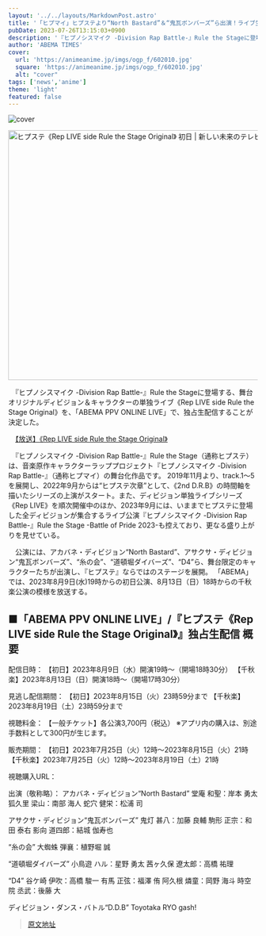 ```yaml
---
layout: '../../layouts/MarkdownPost.astro'
title: '「ヒプマイ」ヒプステより“North Bastard”＆“鬼瓦ボンバーズ”ら出演！ライブ生配信決定'
pubDate: 2023-07-26T13:15:03+0900
description: '『ヒプノシスマイク -Division Rap Battle-』Rule the Stageに登場する、舞台オリジナルディビジョン＆キャラクターの単独ライブ《Rep LIVE side Rule the Stage Original》を、「ABEMA PPV ONLINE LIVE」で、独占…'
author: 'ABEMA TIMES'
cover:
  url: 'https://animeanime.jp/imgs/ogp_f/602010.jpg'
  square: 'https://animeanime.jp/imgs/ogp_f/602010.jpg'
  alt: "cover"
tags: ['news','anime']
theme: 'light'
featured: false
---
```

![cover](https://animeanime.jp/imgs/ogp_f/602010.jpg)

<div class="figure figure-center --abematv"><img alt="ヒプステ《Rep LIVE side Rule the Stage Original》 初日 | 新しい未来のテレビ | ABEMA" class="figure__img" height="504" src="/imgs/zoom/602011.png" width="896"></div>

　『ヒプノシスマイク -Division Rap Battle-』Rule the Stageに登場する、舞台オリジナルディビジョン＆キャラクターの単独ライブ《Rep LIVE side Rule the Stage Original》を、「ABEMA PPV ONLINE LIVE」で、独占生配信することが決定した。

　<a href="https://abema.tv/live-event/6a80d7b9-b4e6-486d-982c-fc58adeaa3ec?utm_campaign=others_times_10088890_ap_free_live-event_6a80d7b9-b4e6-486d-982c-fc58adeaa3ec&amp;utm_medium=web&amp;utm_source=abematimes">【放送】《Rep LIVE side Rule the Stage Original》</a>

　『ヒプノシスマイク -Division Rap Battle-』Rule the Stage（通称ヒプステ）は、音楽原作キャラクターラッププロジェクト『ヒプノシスマイク -Division Rap Battle-』（通称ヒプマイ）の舞台化作品です。 2019年11月より、track.1～5を展開し、2022年9月からは“ヒプステ次章”として、《2nd D.R.B》の時間軸を描いたシリーズの上演がスタート。また、ディビジョン単独ライブシリーズ《Rep LIVE》を順次開催中のほか、2023年9月には、いままでヒプステに登場した全ディビジョンが集合するライブ公演『ヒプノシスマイク -Division Rap Battle-』Rule the Stage -Battle of Pride 2023-も控えており、更なる盛り上がりを見せている。

　公演には、アカバネ・ディビジョン“North Bastard”、アサクサ・ディビジョン“鬼瓦ボンバーズ”、“糸の会”、“道頓堀ダイバーズ”、“D4”ら、舞台限定のキャラクターたちが出演し、『ヒプステ』ならではのステージを展開。 「ABEMA」では、2023年8月9日(水)19時からの初日公演、8月13日（日）18時からの千秋楽公演の模様を放送する。

## ■「ABEMA PPV ONLINE LIVE」/『ヒプステ《Rep LIVE side Rule the Stage Original》』独占生配信 概要

配信日時：
【初日】2023年8月9日（水）開演19時～（開場18時30分）
【千秋楽】2023年8月13日（日）開演18時～（開場17時30分）

見逃し配信期間：
【初日】2023年8月15日（火）23時59分まで
【千秋楽】2023年8月19日（土）23時59分まで

視聴料金：
【一般チケット】各公演3,700円（税込）
※アプリ内の購入は、別途手数料として300円が生じます。

販売期間：
【初日】2023年7月25日（火）12時～2023年8月15日（火）21時
【千秋楽】2023年7月25日（火）12時～2023年8月19日（土）21時

視聴購入URL：

出演（敬称略）：
アカバネ・ディビジョン“North Bastard”
堂庵 和聖：岸本 勇太
狐久里 梁山：南部 海人
蛇穴 健栄：松浦 司

アサクサ・ディビジョン“鬼瓦ボンバーズ”
鬼灯 甚八：加藤 良輔
駒形 正宗：和田 泰右
影向 道四郎：結城 伽寿也

“糸の会”
大蜘蛛 弾襄：植野堀 誠

“道頓堀ダイバーズ”
小鳥遊 ハル：星野 勇太
茜ヶ久保 遼太郎：高橋 祐理

“D4”
谷ケ崎 伊吹：高橋 駿一
有馬 正弦：福澤 侑
阿久根 燐童：岡野 海斗
時空院 丞武：後藤 大

ディビジョン・ダンス・バトル“D.D.B”
Toyotaka RYO gash!

>[原文地址](https://animeanime.jp/article/2023/07/26/78841.html)  